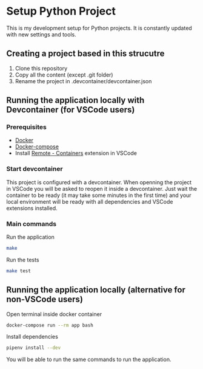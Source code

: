 # Setup Python Project

This is my development setup for Python projects. It is constantly updated with new settings and tools.

## Creating a project based in this strucutre

1. Clone this repository
2. Copy all the content (except .git folder)
3. Rename the project in .devcontainer/devcontainer.json

## Running the application locally with Devcontainer (for VSCode users)

### Prerequisites

- [Docker](https://docs.docker.com/engine/installation/)
- [Docker-compose](https://docs.docker.com/compose/install/)
- Install [Remote - Containers](https://marketplace.visualstudio.com/items?itemName=ms-vscode-remote.remote-containers) extension in VSCode

### Start devcontainer

This project is configured with a devcontainer. When openning the project in VSCode you will be asked to reopen it inside a devcontainer. Just wait the container to be ready (it may take some minutes in the first time) and your local environment will be ready with all dependencies and VSCode extensions installed.

### Main commands

Run the application

```bash
make
```

Run the tests

```bash
make test
```

## Running the application locally (alternative for non-VSCode users)

Open terminal inside docker container

```bash
docker-compose run --rm app bash
```

Install dependencies

```bash
pipenv install --dev
```

You will be able to run the same commands to run the application.

